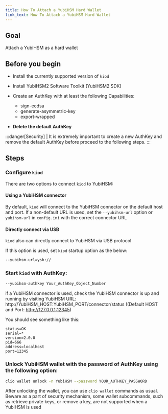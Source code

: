 ```yaml
---
title: How To Attach a YubiHSM Hard Wallet
link_text: How To Attach a YubiHSM Hard Wallet
---
```


## Goal

Attach a YubiHSM as a hard wallet

## Before you begin

* Install the currently supported version of `kiod`

* Install YubiHSM2 Software Toolkit (YubiHSM2 SDK)

* Create an AuthKey with at least the following Capabilities:

   * sign-ecdsa
   * generate-asymmetric-key
   * export-wrapped

* **Delete the default AuthKey**

:::danger[Security]
| It is extremely important to create a new AuthKey and remove the default AuthKey before proceed to the following steps.
:::

## Steps

### Configure `kiod`

   There are two options to connect `kiod` to YubiHSM:

   #### Using a YubiHSM connector

   By default, `kiod` will connect to the YubiHSM connector on the default host and port. If a non-default URL is used, set the `--yubihsm-url` option or `yubihsm-url` in `config.ini` with the correct connector URL

   #### Directly connect via USB

   `kiod` also can directly connect to YubiHSM via USB protocol

   If this option is used, set `kiod` startup option as the below:

   ```sh
   --yubihsm-url=ysb://
   ```

### Start `kiod` with AuthKey:

   ```sh
   --yubihsm-authkey Your_AuthKey_Object_Number
   ```

   if a YubiHSM connector is used, check the YubiHSM connector is up and running by visiting YubiHSM URL:
      http://YubiHSM_HOST:YubiHSM_PORT/connector/status ((Default HOST and Port: http://127.0.0.1:12345)

   You should see something like this:

   ```console
   status=OK
   serial=*
   version=2.0.0
   pid=666
   address=localhost
   port=12345
   ```

### Unlock YubiHSM wallet with the password of AuthKey using the following option:

   ```sh
   clio wallet unlock -n YubiHSM --password YOUR_AUTHKEY_PASSWORD
   ```

After unlocking the wallet, you can use `clio wallet` commands as usual. Beware as a part of security mechanism, some wallet subcommands, such as retrieve private keys, or remove a key, are not supported when a YubiHSM is used